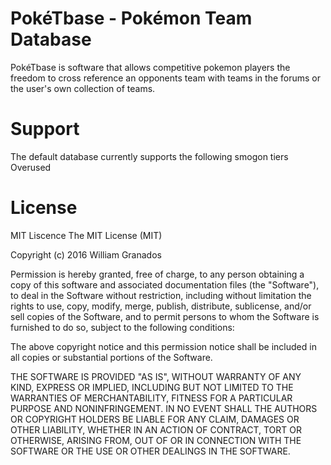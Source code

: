 PokéTbase - Pokémon Team Database
=================================
PokéTbase is software that allows competitive pokemon players the freedom to
cross reference an opponents team with teams in the forums or the user's own
collection of teams.

Support
=================================
The default database currently supports the following smogon tiers
Overused

License
=================================
MIT Liscence
The MIT License (MIT)

Copyright (c) 2016 William Granados

Permission is hereby granted, free of charge, to any person obtaining a copy
of this software and associated documentation files (the "Software"), to deal
in the Software without restriction, including without limitation the rights
to use, copy, modify, merge, publish, distribute, sublicense, and/or sell
copies of the Software, and to permit persons to whom the Software is
furnished to do so, subject to the following conditions:

The above copyright notice and this permission notice shall be included in all
copies or substantial portions of the Software.

THE SOFTWARE IS PROVIDED "AS IS", WITHOUT WARRANTY OF ANY KIND, EXPRESS OR
IMPLIED, INCLUDING BUT NOT LIMITED TO THE WARRANTIES OF MERCHANTABILITY,
FITNESS FOR A PARTICULAR PURPOSE AND NONINFRINGEMENT. IN NO EVENT SHALL THE
AUTHORS OR COPYRIGHT HOLDERS BE LIABLE FOR ANY CLAIM, DAMAGES OR OTHER
LIABILITY, WHETHER IN AN ACTION OF CONTRACT, TORT OR OTHERWISE, ARISING FROM,
OUT OF OR IN CONNECTION WITH THE SOFTWARE OR THE USE OR OTHER DEALINGS IN THE
SOFTWARE.

